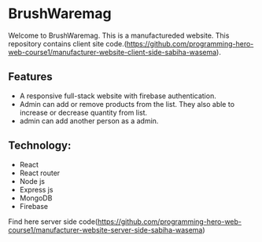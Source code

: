 # BrushWaremag

Welcome to BrushWaremag. This is a manufactureded website. This repository contains client site code.(https://github.com/programming-hero-web-course1/manufacturer-website-client-side-sabiha-wasema).

## Features

- A responsive full-stack website with firebase authentication.
- Admin can add or remove products from the list. They also able to increase or decrease quantity from list.
- admin can add another person as a admin.

## Technology:

- React
- React router
- Node js
- Express js
- MongoDB
- Firebase

Find here server side code(https://github.com/programming-hero-web-course1/manufacturer-website-server-side-sabiha-wasema)
